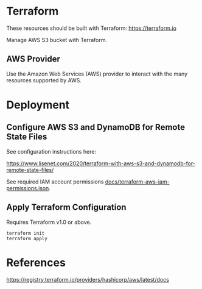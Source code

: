 # Terraform

These resources should be built with Terraform: https://terraform.io

Manage AWS S3 bucket with Terraform.

## AWS Provider

Use the Amazon Web Services (AWS) provider to interact with the many resources supported by AWS. 

# Deployment

## Configure AWS S3 and DynamoDB for Remote State Files

See configuration instructions here:

https://www.lisenet.com/2020/terraform-with-aws-s3-and-dynamodb-for-remote-state-files/

See required IAM account permissions [docs/terraform-aws-iam-permissions.json](../docs/terraform-aws-iam-permissions.json).

## Apply Terraform Configuration

Requires Terraform v1.0 or above.

```
terraform init
terraform apply
```

# References

https://registry.terraform.io/providers/hashicorp/aws/latest/docs
